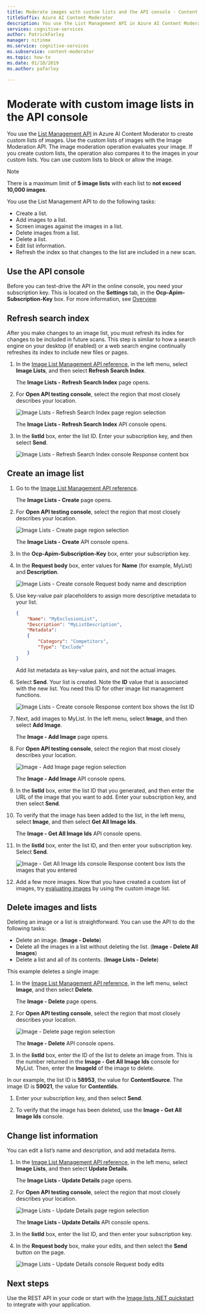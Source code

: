 ```yaml
---
title: Moderate images with custom lists and the API console - Content Moderator
titleSuffix: Azure AI Content Moderator
description: You use the List Management API in Azure AI Content Moderator to create custom lists of images.
services: cognitive-services
author: PatrickFarley
manager: nitinme
ms.service: cognitive-services
ms.subservice: content-moderator
ms.topic: how-to
ms.date: 01/10/2019
ms.author: pafarley

---
```


# Moderate with custom image lists in the API console

You use the [List Management API](https://westus.dev.cognitive.microsoft.com/docs/services/57cf755e3f9b070c105bd2c2/operations/57cf755e3f9b070868a1f672) in Azure AI Content Moderator to create custom lists of images. Use the custom lists of images with the Image Moderation API. The image moderation operation evaluates your image. If you create custom lists, the operation also compares it to the images in your custom lists. You can use custom lists to block or allow the image.

> [!NOTE]
> There is a maximum limit of **5 image lists** with each list to **not exceed 10,000 images**.
>

You use the List Management API to do the following tasks:

- Create a list.
- Add images to a list.
- Screen images against the images in a list.
- Delete images from a list.
- Delete a list.
- Edit list information.
- Refresh the index so that changes to the list are included in a new scan.

## Use the API console
Before you can test-drive the API in the online console, you need your subscription key. This is located on the **Settings** tab, in the **Ocp-Apim-Subscription-Key** box. For more information, see [Overview](overview.md).

## Refresh search index

After you make changes to an image list, you must refresh its index for changes to be included in future scans. This step is similar to how a search engine on your desktop (if enabled) or a web search engine continually refreshes its index to include new files or pages.

1. In the [Image List Management API reference](https://westus.dev.cognitive.microsoft.com/docs/services/57cf755e3f9b070c105bd2c2/operations/57cf755e3f9b070868a1f672), in the left menu, select **Image Lists**, and then select **Refresh Search Index**.

   The **Image Lists - Refresh Search Index** page opens.

2. For **Open API testing console**, select the region that most closely describes your location. 
 
    ![Image Lists - Refresh Search Index page region selection](images/test-drive-region.png)

    The **Image Lists - Refresh Search Index** API console opens.

3. In the **listId** box, enter the list ID. Enter your subscription key, and then select **Send**.

   ![Image Lists - Refresh Search Index console Response content box](images/try-image-list-refresh-1.png)


## Create an image list

1. Go to the [Image List Management API reference](https://westus.dev.cognitive.microsoft.com/docs/services/57cf755e3f9b070c105bd2c2/operations/57cf755e3f9b070868a1f672).

   The **Image Lists - Create** page opens. 

3. For **Open API testing console**, select the region that most closely describes your location.

   ![Image Lists - Create page region selection](images/test-drive-region.png)

   The **Image Lists - Create** API console opens.
 
4. In the **Ocp-Apim-Subscription-Key** box, enter your subscription key.

5. In the **Request body** box, enter values for **Name** (for example, MyList) and **Description**.

   ![Image Lists - Create console Request body name and description](images/try-terms-list-create-1.png)

6. Use key-value pair placeholders to assign more descriptive metadata to your list.

    ```json
    {
        "Name": "MyExclusionList",
        "Description": "MyListDescription",
        "Metadata": 
        {
            "Category": "Competitors",
            "Type": "Exclude"
        }
    }
    ```

   Add list metadata as key-value pairs, and not the actual images.
 
7. Select **Send**. Your list is created. Note the **ID** value that is associated with the new list. You need this ID for other image list management functions.

   ![Image Lists - Create console Response content box shows the list ID](images/try-terms-list-create-2.png)
 
8. Next, add images to MyList. In the left menu, select **Image**, and then select **Add Image**.

   The **Image - Add Image** page opens. 

9. For **Open API testing console**, select the region that most closely describes your location.

   ![Image - Add Image page region selection](images/test-drive-region.png)

   The **Image - Add Image** API console opens.
 
10.	In the **listId** box, enter the list ID that you generated, and then enter the URL of the image that you want to add. Enter your subscription key, and then select **Send**.

11.	To verify that the image has been added to the list, in the left menu, select **Image**, and then select **Get All Image Ids**.

    The **Image - Get All Image Ids** API console opens.
  
12. In the **listId** box, enter the list ID, and then enter your subscription key. Select **Send**.

    ![Image - Get All Image Ids console Response content box lists the images that you entered](images/try-image-list-create-11.png)
 
10.	Add a few more images. Now that you have created a custom list of images, try [evaluating images](try-image-api.md) by using the custom image list. 

## Delete images and lists

Deleting an image or a list is straightforward. You can use the API to do the following tasks:

- Delete an image. (**Image - Delete**)
- Delete all the images in a list without deleting the list. (**Image - Delete All Images**)
- Delete a list and all of its contents. (**Image Lists - Delete**)

This example deletes a single image:

1. In the [Image List Management API reference](https://westus.dev.cognitive.microsoft.com/docs/services/57cf755e3f9b070c105bd2c2/operations/57cf755e3f9b070868a1f672), in the left menu, select **Image**, and then select **Delete**. 

   The **Image - Delete** page opens.

2. For **Open API testing console**, select the region that most closely describes your location. 

   ![Image - Delete page region selection](images/test-drive-region.png)
 
   The **Image - Delete** API console opens.
 
3. In the **listId** box, enter the ID of the list to delete an image from.  This is the number returned in the **Image - Get All Image Ids** console for MyList. Then, enter the **ImageId** of the image to delete. 

In our example, the list ID is **58953**, the value for **ContentSource**. The image ID is **59021**, the value for **ContentIds**.

1. Enter your subscription key, and then select **Send**.

1. To verify that the image has been deleted, use the **Image - Get All Image Ids** console.
 
## Change list information

You can edit a list’s name and description, and add metadata items.

1. In the [Image List Management API reference](https://westus.dev.cognitive.microsoft.com/docs/services/57cf755e3f9b070c105bd2c2/operations/57cf755e3f9b070868a1f672), in the left menu, select **Image Lists**, and then select **Update Details**. 

   The **Image Lists - Update Details** page opens.

2. For **Open API testing console**, select the region that most closely describes your location.  

    ![Image Lists - Update Details page region selection](images/test-drive-region.png)

    The **Image Lists - Update Details** API console opens.
 
3. In the **listId** box, enter the list ID, and then enter your subscription key.

4. In the **Request body** box, make your edits, and then select the **Send** button on the page.

   ![Image Lists - Update Details console Request body edits](images/try-terms-list-change-1.png)
 

## Next steps

Use the REST API in your code or start with the [Image lists .NET quickstart](image-lists-quickstart-dotnet.md) to integrate with your application.
